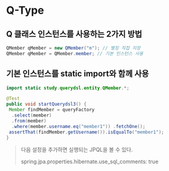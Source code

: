 # Q-Type

## Q 클래스 인스턴스를 사용하는 2가지 방법

```java
QMember qMember = new QMember("m"); // 별칭 직접 지정
QMember qMember = QMember.member; // 기본 인스턴스 사용
```

## 기본 인스턴스를 static import와 함께 사용

```java
import static study.querydsl.entity.QMember.*;

@Test
public void startQuerydsl3() {
 Member findMember = queryFactory
  .select(member)
  .from(member)
  .where(member.username.eq("member1")) .fetchOne();
 assertThat(findMember.getUsername()).isEqualTo("member1");
}
```

> 다음 설정을 추가하면 실행되는 JPQL을 볼 수 있다.
> 
> spring.jpa.properties.hibernate.use_sql_comments: true
